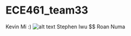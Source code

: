 # ECE461_team33

Kevin Mi :)
![alt text](https://github.com/KevinMi2023p/ECE461_team33/blob/main/cheeto%20cat.png)
Stephen Iwu $$
Roan Numa

